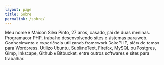 ```yaml
---
layout: page
title: Sobre
permalink: /sobre/
---
```


Meu nome é Maicon Silva Pinto, 27 anos, casado, pai de duas meninas. Programador PHP, trabalho desenvolvendo sites e sistemas para web.
Conhecimento e experiência utilizando framework CakePHP, além de temas para Wordpress.
Utilizo Ubuntu, SublimeText, Firefox, MySQL ou Postgres, Gimp, Inkscape, Github e Bitbucket, entre outros softwares e sites para trabalhar.